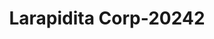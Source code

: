 ---
f_zip-code: 2301
f_state-code: MA
title: Larapidita Corp-20242
f_phone: 508-427-4743
f_city-only: Brockton
f_address: 1050 Main Brockto
f_location-unique-id: '20242'
slug: larapidita-corp-20242
updated-on: '2024-05-30T13:46:58.046Z'
created-on: '2024-05-30T13:36:59.803Z'
published-on: '2024-05-30T13:54:32.469Z'
f_city-state: cms/city/brockton-ma.md
f_company: cms/company/larapidita-corp.md
f_state: cms/state/massachusetts.md
layout: '[payday-loan].html'
tags: payday-loan
---